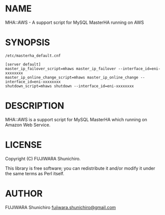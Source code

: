 # NAME

MHA::AWS - A support script for MySQL MasterHA running on AWS

# SYNOPSIS

    /etc/masterha_default.cnf

    [server default]
    master_ip_failover_script=mhaws master_ip_failover --interface_id=eni-xxxxxxxx
    master_ip_online_change_script=mhaws master_ip_online_change --interface_id=eni-xxxxxxxx
    shutdown_script=mhaws shutdown --interface_id=eni-xxxxxxxx

# DESCRIPTION

MHA::AWS is a support script for MySQL MasterHA which running on Amazon Web Service.

# LICENSE

Copyright (C) FUJIWARA Shunichiro.

This library is free software; you can redistribute it and/or modify
it under the same terms as Perl itself.

# AUTHOR

FUJIWARA Shunichiro <fujiwara.shunichiro@gmail.com>
